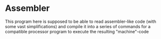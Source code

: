 # Assembler

This program here is supposed to be able to read assembler-like code (with some vast simplifications) and compile it into a series of commands for a compatible processor program to execute the resulting "machine"-code
